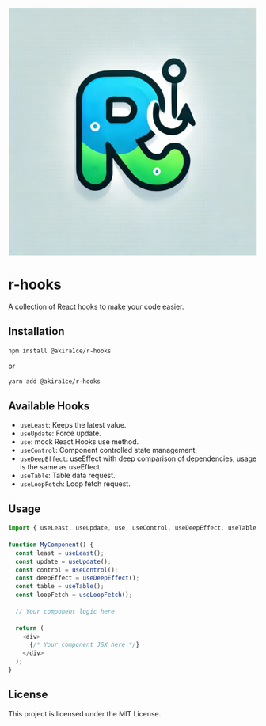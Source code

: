 <div align="center">
  <p align="center">
    <img src="./logo.png" alt="Beautiful React Hooks" width="500px" />
  </p>
</div>

# r-hooks

A collection of React hooks to make your code easier.

## Installation

```bash
npm install @akira1ce/r-hooks
```

or

```bash
yarn add @akira1ce/r-hooks
```

## Available Hooks
- `useLeast`: Keeps the latest value.
- `useUpdate`: Force update.
- `use`: mock React Hooks use method.
- `useControl`: Component controlled state management.
- `useDeepEffect`: useEffect with deep comparison of dependencies, usage is the same as useEffect.
- `useTable`: Table data request.
- `useLoopFetch`: Loop fetch request.


## Usage

```javascript
import { useLeast, useUpdate, use, useControl, useDeepEffect, useTable, useLoopFetch } from 'r-hooks';

function MyComponent() {
  const least = useLeast();
  const update = useUpdate();
  const control = useControl();
  const deepEffect = useDeepEffect();
  const table = useTable();
  const loopFetch = useLoopFetch();

  // Your component logic here

  return (
    <div>
      {/* Your component JSX here */}
    </div>
  );
}
```

## License

This project is licensed under the MIT License.